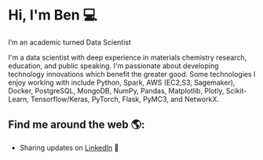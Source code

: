 # Hi, I'm Ben 💻

I’m an academic turned Data Scientist 

I'm a data scientist with deep experience in materials chemistry research, education, and public speaking. I'm passionate about developing technology innovations which benefit the greater good. Some technologies I enjoy working with include Python, Spark, AWS (EC2,S3, Sagemaker), Docker, PostgreSQL, MongoDB, NumPy, Pandas, Matplotlib, Plotly, Scikit-Learn, Tensorflow/Keras, PyTorch, Flask, PyMC3, and NetworkX.

## Find me around the web 🌎:
- Sharing updates on <a href="https://www.linkedin.com/in/benweintraub-phd/">LinkedIn</a> 💼






